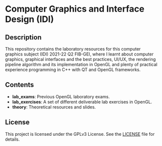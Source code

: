 # Computer Graphics and Interface Design (IDI)

## Description

This repository contains the laboratory resources for this computer graphics subject (IDI) 2021-22 Q2 FIB-GEI, where I learnt about computer graphics, graphical interfaces and the best practices, UI/UX, the rendering pipeline algorithm and its implementation in OpenGL and plenty of practical experience programming in C++ with QT and OpenGL frameworks.

## Contents

- **lab_exams**: Previous OpenGL laboratory exams.
- **lab_exercises**: A set of different deliverable lab exercises in OpenGL.
- **theory**: Theoretical resources and slides.

## License

This project is licensed under the GPLv3 License. See the [LICENSE](./LICENSE) file for details.